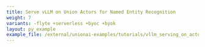 ```yaml
---
title: Serve vLLM on Union Actors for Named Entity Recognition
weight: 7
variants: -flyte +serverless +byoc +byok
layout: py_example
example_file: /external/unionai-examples/tutorials/vllm_serving_on_actor/ner.py
---
```

